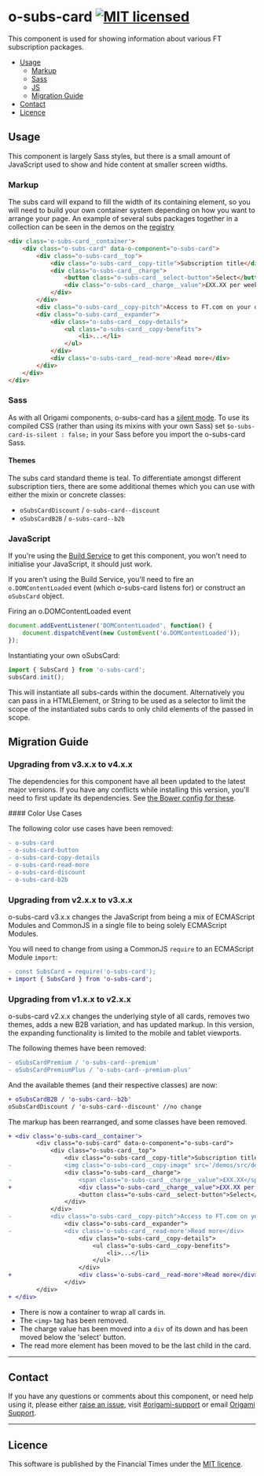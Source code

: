 o-subs-card [![MIT licensed](https://img.shields.io/badge/license-MIT-blue.svg)](#licence)
=================

This component is used for showing information about various FT subscription packages.


- [Usage](#usage)
	- [Markup](#markup)
	- [Sass](#sass)
	- [JS](#js)
	- [Migration Guide](#migration-guide)
- [Contact](#contact)
- [Licence](#licence)

## Usage

This component is largely Sass styles, but there is a small amount of JavaScript used to show and hide content at smaller screen widths.

### Markup

The subs card will expand to fill the width of its containing element, so you will need to build your own container system depending on how you want to arrange your page. An example of several subs packages together in a collection can be seen in the demos on the [registry](http://registry.origami.ft.com/components/o-subs-card)

```html
<div class='o-subs-card__container'>
	<div class="o-subs-card" data-o-component="o-subs-card">
		<div class="o-subs-card__top">
			<div class="o-subs-card__copy-title">Subscription title</div>
			<div class="o-subs-card__charge">
				<button class="o-subs-card__select-button">Select</button>
				<div class="o-subs-card__charge__value">£XX.XX per week</div>
			</div>
		</div>
		<div class="o-subs-card__copy-pitch">Access to FT.com on your desktop, mobile and tablet</div>
		<div class="o-subs-card__expander">
			<div class="o-subs-card__copy-details">
				<ul class="o-subs-card__copy-benefits">
					<li>...</li>
				</ul>
			</div>
			<div class='o-subs-card__read-more'>Read more</div>
		</div>
	</div>
</div>
```

### Sass

As with all Origami components, o-subs-card has a [silent mode](http://origami.ft.com/docs/syntax/scss/#silent-styles). To use its compiled CSS (rather than using its mixins with your own Sass) set `$o-subs-card-is-silent : false;` in your Sass before you import the o-subs-card Sass.

#### Themes

The subs card standard theme is teal. To differentiate amongst different subscription tiers, there are some additional themes which you can use with either the mixin or concrete classes:
- `oSubsCardDiscount` / `o-subs-card--discount`
- `oSubsCardB2B` / `o-subs-card--b2b`

### JavaScript

If you're using the [Build Service](https://www.ft.com/__origami/service/build/v2/) to get this component, you won't need to initialise your JavaScript, it should just work.

If you aren't using the Build Service, you'll need to fire an `o.DOMContentLoaded` event (which o-subs-card listens for) or construct an `oSubsCard` object.

Firing an o.DOMContentLoaded event

```js
document.addEventListener('DOMContentLoaded', function() {
	document.dispatchEvent(new CustomEvent('o.DOMContentLoaded'));
});
```

Instantiating your own oSubsCard:

```js
import { SubsCard } from 'o-subs-card';
subsCard.init();
```
This will instantiate all subs-cards within the document. Alternatively you can pass in a HTMLElement, or String to be used as a selector to limit the scope of the instantiated subs cards to only child elements of the passed in scope.

## Migration Guide

### Upgrading from v3.x.x to v4.x.x

The dependencies for this component have all been updated to the latest major
versions. If you have any conflicts while installing this version, you'll need
to first update its dependencies. See [the Bower config for these](./bower.json).

#### Color Use Cases

The following color use cases have been removed:

```diff
- o-subs-card
- o-subs-card-button
- o-subs-card-copy-details
- o-subs-card-read-more
- o-subs-card-discount
- o-subs-card-b2b
```

### Upgrading from v2.x.x to v3.x.x

o-subs-card v3.x.x changes the JavaScript from being a mix of ECMAScript Modules and CommonJS in a single file to being solely ECMAScript Modules. 

You will need to change from using a CommonJS `require` to an ECMAScript Module `import`:

```diff
- const SubsCard = require('o-subs-card');
+ import { SubsCard } from 'o-subs-card';
```

### Upgrading from v1.x.x to v2.x.x

o-subs-card v2.x.x changes the underlying style of all cards, removes two themes, adds a new B2B variation, and has updated markup. In this version, the expanding functionality is limited to the mobile and tablet viewports.

The following themes have been removed:

```diff
- oSubsCardPremium / 'o-subs-card--premium'
- oSubsCardPremiumPlus / 'o-subs-card--premium-plus'
```

And the available themes (and their respective classes) are now:  

```diff
+ oSubsCardB2B / 'o-subs-card--b2b'
oSubsCardDiscount / 'o-subs-card--discount' //no change
```

The markup has been rearranged, and some classes have been removed.

```diff
+ <div class='o-subs-card__container'>
		<div class="o-subs-card" data-o-component="o-subs-card">
			<div class="o-subs-card__top">
				<div class="o-subs-card__copy-title">Subscription title</div>
-				<img class="o-subs-card__copy-image" src='/demos/src/demo-placeholder.png' alt='photo of FT subscription options'>
				<div class="o-subs-card__charge">
-					<span class="o-subs-card__charge__value">£XX.XX</span> per week
+					<div class="o-subs-card__charge__value">£XX.XX per week </div>
					<button class="o-subs-card__select-button">Select</button>
				</div>
			</div>
-			<div class="o-subs-card__copy-pitch">Access to FT.com on your desktop, mobile and tablet</div>
				<div class="o-subs-card__expander">
-		 		<div class='o-subs-card__read-more'>Read more</div>
					<div class="o-subs-card__copy-details">
						<ul class="o-subs-card__copy-benefits">
							<li>...</li>
						</ul>
					</div>
+					<div class='o-subs-card__read-more'>Read more</div>
				</div>
		</div>
+ </div>
```
- There is now a container to wrap all cards in.
- The `<img>` tag has been removed.
- The charge value has been moved into a `div` of its down and has been moved below the 'select' button.
- The read more element has been moved to be the last child in the card.


---

## Contact

If you have any questions or comments about this component, or need help using it, please either [raise an issue](https://github.com/Financial-Times/o-subs-card/issues), visit [#origami-support](https://financialtimes.slack.com/messages/origami-support/) or email [Origami Support](mailto:origami-support@ft.com).

----

## Licence

This software is published by the Financial Times under the [MIT licence](http://opensource.org/licenses/MIT).
